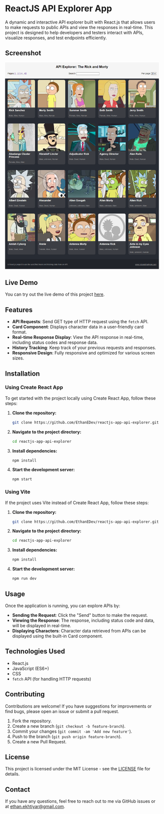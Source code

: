 # ReactJS API Explorer App

A dynamic and interactive API explorer built with React.js that allows users to make requests to public APIs and view the responses in real-time. This project is designed to help developers and testers interact with APIs, visualize responses, and test endpoints efficiently.

## Screenshot

![API Explorer Screenshot](./screenshot.png)  <!-- Replace with the path to your screenshot image -->

## Live Demo

You can try out the live demo of this project [here](https://reactjs-app-api-explorer.vercel.app/).

## Features

- **API Requests**: Send GET type of HTTP request using the `fetch` API.
- **Card Component**: Displays character data in a user-friendly card format.
- **Real-time Response Display**: View the API response in real-time, including status codes and response data.
- **History Tracking**: Keep track of your previous requests and responses.
- **Responsive Design**: Fully responsive and optimized for various screen sizes.

## Installation

### Using Create React App

To get started with the project locally using Create React App, follow these steps:

1. **Clone the repository:**

    ```bash
    git clone https://github.com/EthanEDev/reactjs-app-api-explorer.git
    ```

2. **Navigate to the project directory:**

    ```bash
    cd reactjs-app-api-explorer
    ```

3. **Install dependencies:**

    ```bash
    npm install
    ```

4. **Start the development server:**

    ```bash
    npm start
    ```

### Using Vite

If the project uses Vite instead of Create React App, follow these steps:

1. **Clone the repository:**

    ```bash
    git clone https://github.com/EthanEDev/reactjs-app-api-explorer.git
    ```

2. **Navigate to the project directory:**

    ```bash
    cd reactjs-app-api-explorer
    ```

3. **Install dependencies:**

    ```bash
    npm install
    ```

4. **Start the development server:**

    ```bash
    npm run dev
    ```

## Usage

Once the application is running, you can explore APIs by:

- **Sending the Request**: Click the "Send" button to make the request.
- **Viewing the Response**: The response, including status code and data, will be displayed in real-time.
- **Displaying Characters**: Character data retrieved from APIs can be displayed using the built-in Card component.

## Technologies Used

- React.js
- JavaScript (ES6+)
- CSS
- `fetch` API (for handling HTTP requests)

## Contributing

Contributions are welcome! If you have suggestions for improvements or find bugs, please open an issue or submit a pull request.

1. Fork the repository.
2. Create a new branch (`git checkout -b feature-branch`).
3. Commit your changes (`git commit -am 'Add new feature'`).
4. Push to the branch (`git push origin feature-branch`).
5. Create a new Pull Request.

## License

This project is licensed under the MIT License - see the [LICENSE](LICENSE) file for details.

## Contact

If you have any questions, feel free to reach out to me via GitHub issues or at [ethan.ekhtiyar@gmail.com](mailto:ethan.ekhtiyar@gmail.com).
